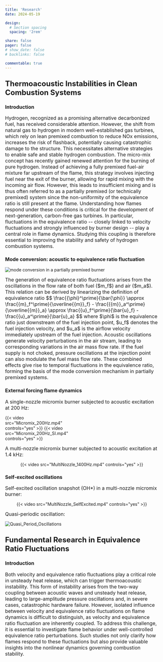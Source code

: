 ```yaml
---
title: 'Research'
date: 2024-05-19

design:
  # Section spacing
  spacing: '2rem'

share: false
pager: false
# show_date: false
# backlinks: false

commentable: true
---
```


## <font size=5>Thermoacoustic Instabilities in Clean Combustion Systems</font>
### <font size=3>Introduction</font>
<font size=3>
Hydrogen, recognized as a promising alternative decarbonized fuel, has received considerable attention. However, the shift from natural gas to hydrogen in modern well-established gas turbines, which rely on lean premixed combustion to reduce NOx emissions, increases the risk of flashback, potentially causing catastrophic damage to the structure. This necessitates alternative strategies to enable safe and stable hydrogen combustion. The micro-mix concept has recently gained renewed attention for the burning of pure hydrogen. Instead of achieving a fully premixed fuel-air mixture far upstream of the flame, this strategy involves injecting fuel near the exit of the burner, allowing for rapid mixing with the incoming air flow. However, this leads to insufficient mixing and is thus often referred to as a partially premixed (or technically premixed) system since the non-uniformity of the equivalence ratio is still present at the flame. Understanding how flames respond under these conditions is critical for the development of next-generation, carbon-free gas turbines. In particular, fluctuations in the equivalence ratio -- closely linked to velocity fluctuations and strongly influenced by burner design -- play a central role in flame dynamics. Studying this coupling is therefore essential to improving the stability and safety of hydrogen combustion systems.
</font>

### <font size=3>Mode conversion: acoustic to equivalence ratio fluctuation</font>
![<font size=3>mode conversion in a partially premixed burner</font>](/uploads/Images/GenerationOfEQR.png)

<font size=3>
The generation of equivalence ratio fluctuations arises from the oscillations in the flow rate of both fuel ($m_f$) and air ($m_a$). This relation can be derived by linearizing the definition of equivalence ratio
$$
 \frac{{\phi}^\prime}{\bar{\phi}} \approx \frac{{m}_f^\prime}{\overline{{m}}_f} - \frac{{{m}}_a^\prime}{\overline{{m}}_a} \approx \frac{{u}_f^\prime}{\bar{u}_f} - \frac{{u}_a^\prime}{\bar{u}_a}
$$
where $\phi$ is the equivalence ratio just downstream of the fuel injection point, $u_f$ denotes the fuel injection velocity, and $u_a$ is the airflow velocity immediately upstream of the fuel injection. Acoustic oscillations generate velocity perturbations in the air stream, leading to corresponding variations in the air mass flow rate. If the fuel supply is not choked, pressure oscillations at the injection point can also modulate the fuel mass flow rate. These combined effects give rise to temporal fluctuations in the equivalence ratio, forming the basis of the mode conversion mechanism in partially premixed systems. 
</font>

### <font size=3>External forcing flame dynamics</font>

<font size=3>
A single-nozzle micromix burner subjected to acoustic excitation at 200 Hz:
</font>

<p align="center">
<div style="display:grid; grid-template-columns:1fr 1fr; gap:10px;">
  {{< video src="Micromix_200Hz.mp4" controls="yes" >}}
  {{< video src="Micromix_200Hz_SI.mp4" controls="yes" >}}
</div>
</p>

<font size=3>
A multi-nozzle micromix burner subjected to acoustic excitation at 1.4 kHz:
</font>
<p align="center">
{{< video src="MultiNozzle_1400Hz.mp4" controls="yes" >}}
</p>

### <font size=3>Self-excited oscillations</font>
<font size=3>
Self-excited oscillation snapshot (OH*) in a multi-nozzle micromix burner:
</font>
<p align="center">
{{< video src="MultiNozzle_SelfExcited.mp4" controls="yes" >}}
</p>
<font size=3>
Quasi-periodic oscillation:
</font>

![<font size=3>Quasi_Period_Oscillations</font>](/uploads/Images/Quasi_Period_Oscillations.png)

## <font size=5>Fundamental Research in Equivalence Ratio Fluctuations</font>
### <font size=3>Introduction</font>
<font size=3>
Both velocity and equivalence ratio fluctuations play a critical role in unsteady heat release, which can trigger thermoacoustic instability. This form of instability arises from the two-way coupling between acoustic waves and unsteady heat release, leading to large-amplitude pressure oscillations and, in severe cases, catastrophic hardware failure. However, isolated influence between velocity and equivalence ratio fluctuations on flame dynamics is difficult to distinguish, as velocity and equivalence ratio fluctuation are inherently coupled. To address this challenge, it is essential to investigate flame behavior under well-controlled equivalence ratio perturbations. Such studies not only clarify how flames respond to these fluctuations but also provide valuable insights into the nonlinear dynamics governing combustion stability.
</font>